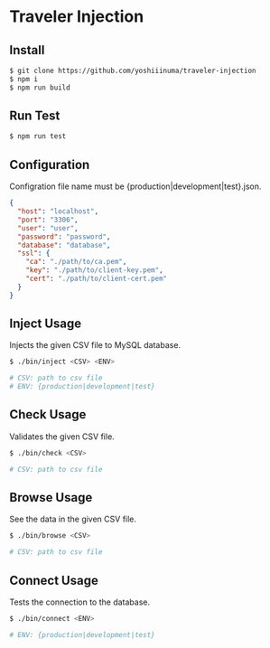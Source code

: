 # Traveler Injection

## Install

```bash
$ git clone https://github.com/yoshiiinuma/traveler-injection
$ npm i
$ npm run build
```
## Run Test

```bash
$ npm run test
```

## Configuration

Configration file name must be {production|development|test}.json.

```json
{
  "host": "localhost",
  "port": "3306",
  "user": "user",
  "password": "password",
  "database": "database",
  "ssl": {
    "ca": "./path/to/ca.pem",
    "key": "./path/to/client-key.pem",
    "cert": "./path/to/client-cert.pem"
  }
}
```

## Inject Usage

Injects the given CSV file to MySQL database.

```bash
$ ./bin/inject <CSV> <ENV>

# CSV: path to csv file
# ENV: {production|development|test}
```

## Check Usage

Validates the given CSV file.

```bash
$ ./bin/check <CSV>

# CSV: path to csv file
```

## Browse Usage

See the data in the given CSV file.

```bash
$ ./bin/browse <CSV>

# CSV: path to csv file
```

## Connect Usage

Tests the connection to the database.

```bash
$ ./bin/connect <ENV>

# ENV: {production|development|test}
```

